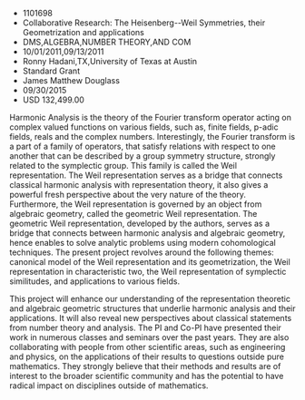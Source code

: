 
* 1101698
* Collaborative Research: The Heisenberg--Weil Symmetries, their Geometrization and applications
* DMS,ALGEBRA,NUMBER THEORY,AND COM
* 10/01/2011,09/13/2011
* Ronny Hadani,TX,University of Texas at Austin
* Standard Grant
* James Matthew Douglass
* 09/30/2015
* USD 132,499.00

Harmonic Analysis is the theory of the Fourier transform operator acting on
complex valued functions on various fields, such as, finite fields, p-adic
fields, reals and the complex numbers. Interestingly, the Fourier transform is a
part of a family of operators, that satisfy relations with respect to one
another that can be described by a group symmetry structure, strongly related to
the symplectic group. This family is called the Weil representation. The Weil
representation serves as a bridge that connects classical harmonic analysis with
representation theory, it also gives a powerful fresh perspective about the very
nature of the theory. Furthermore, the Weil representation is governed by an
object from algebraic geometry, called the geometric Weil representation. The
geometric Weil representation, developed by the authors, serves as a bridge that
connects between harmonic analysis and algebraic geometry, hence enables to
solve analytic problems using modern cohomological techniques. The present
project revolves around the following themes: canonical model of the Weil
representation and its geometrization, the Weil representation in characteristic
two, the Weil representation of symplectic similitudes, and applications to
various fields.

This project will enhance our understanding of the representation theoretic and
algebraic geometric structures that underlie harmonic analysis and their
applications. It will also reveal new perspectives about classical statements
from number theory and analysis. The PI and Co-PI have presented their work in
numerous classes and seminars over the past years. They are also collaborating
with people from other scientific areas, such as engineering and physics, on the
applications of their results to questions outside pure mathematics. They
strongly believe that their methods and results are of interest to the broader
scientific community and has the potential to have radical impact on disciplines
outside of mathematics.
